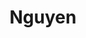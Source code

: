 ---
title: Nguyen
name: Oliver Nguyen
group: local
photo: "/uploads/nguyen_oliver.jpg"
description:
  "**Oliver Nguyen** joined MGGG two years after graduating Tufts in 2019. They are involved with community outreach, mapping software, and more. Their research interests include community engagement, sustainable city planning, and bird biodiversity. Oliver will be starting a PhD in biosciences at Stanford in the Fall.\n"
---